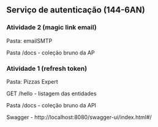 ## Serviço de autenticação (144-6AN)

### Atividade 2 (magic link email)

Pasta: emailSMTP

Pasta /docs - coleção bruno da AP

### Atividade 1 (refresh token)

Pasta: Pizzas Expert

GET /hello - listagem das entidades

Pasta /docs - coleção bruno da API

Swagger - http://localhost:8080/swagger-ui/index.html#/